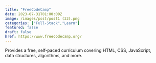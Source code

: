```yaml
---
title: "FreeCodeCamp"
date: 2023-07-31T01:00:00Z
image: /images/post/post1 (33).png
categories: ["Full-Stack","Learn"]
featured: false
draft: false
href: https://www.freecodecamp.org/
---
```

Provides a free, self-paced curriculum covering HTML, CSS, JavaScript, data structures, algorithms, and more.

